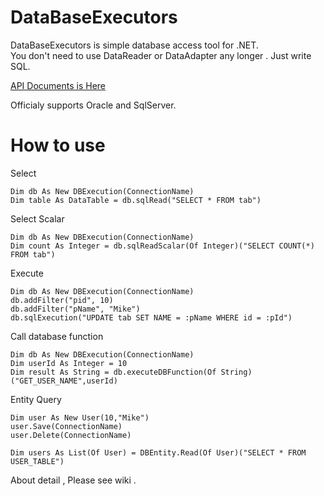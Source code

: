 DataBaseExecutors
=============

DataBaseExecutors is simple database access tool for .NET.  
You don't need to use DataReader or DataAdapter any longer . Just write SQL.  

[API Documents is Here](http://icoxfog417.github.io/DataBaseExecutors/Index.html)

Officialy supports Oracle and SqlServer.

# How to use
Select
```
Dim db As New DBExecution(ConnectionName)
Dim table As DataTable = db.sqlRead("SELECT * FROM tab")
```

Select Scalar
```
Dim db As New DBExecution(ConnectionName)
Dim count As Integer = db.sqlReadScalar(Of Integer)("SELECT COUNT(*) FROM tab")
```

Execute
```
Dim db As New DBExecution(ConnectionName)
db.addFilter("pid", 10)
db.addFilter("pName", "Mike")
db.sqlExecution("UPDATE tab SET NAME = :pName WHERE id = :pId")
```

Call database function
```
Dim db As New DBExecution(ConnectionName)
Dim userId As Integer = 10
Dim result As String = db.executeDBFunction(Of String)("GET_USER_NAME",userId)
```

Entity Query
```
Dim user As New User(10,"Mike")
user.Save(ConnectionName)
user.Delete(ConnectionName)

Dim users As List(Of User) = DBEntity.Read(Of User)("SELECT * FROM USER_TABLE")
```

About detail , Please see wiki .
